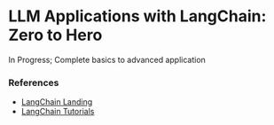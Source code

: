 # LLM Applications with LangChain: Zero to Hero
In Progress;
Complete basics to advanced application

### References
- [LangChain Landing](https://python.langchain.com/docs/introduction/)
- [LangChain Tutorials](https://python.langchain.com/docs/tutorials/)